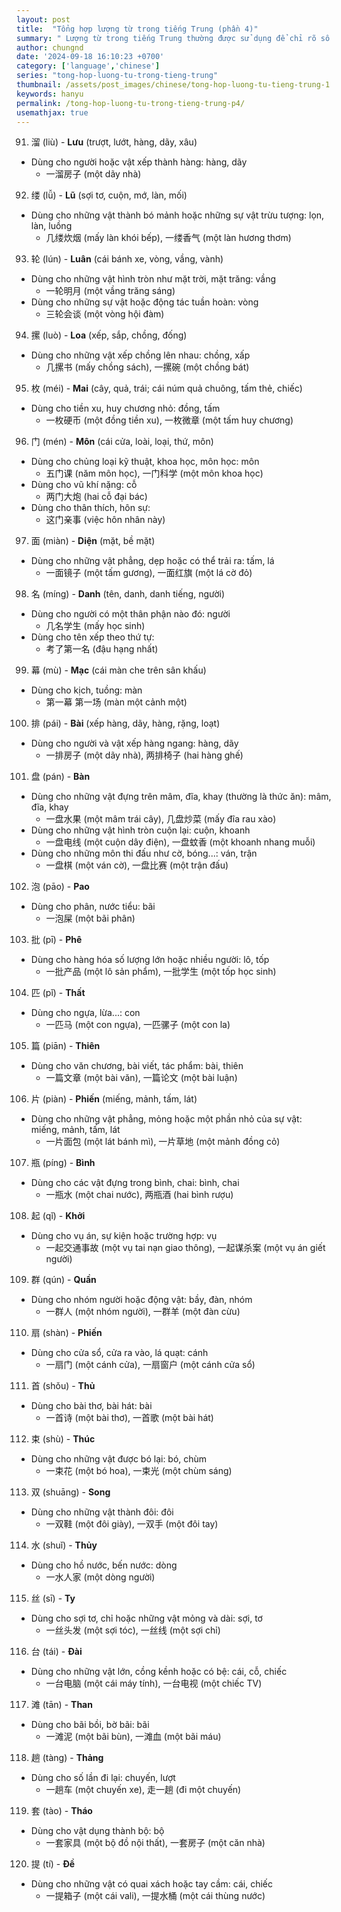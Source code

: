 ```yaml
---
layout: post
title:  "Tổng hợp lượng từ trong tiếng Trung (phần 4)"
summary: " Lượng từ trong tiếng Trung thường được sử dụng để chỉ rõ số lượng hoặc mức độ của một đối tượng nào đó trong câu"
author: chungnd
date: '2024-09-18 16:10:23 +0700'
category: ['language','chinese']
series: "tong-hop-luong-tu-trong-tieng-trung"
thumbnail: /assets/post_images/chinese/tong-hop-luong-tu-tieng-trung-1.webp
keywords: hanyu
permalink: /tong-hop-luong-tu-trong-tieng-trung-p4/
usemathjax: true
---
```


91. 溜 (liù) - **Lưu** (trượt, lướt, hàng, dãy, xâu)
* Dùng cho người hoặc vật xếp thành hàng: hàng, dãy
    - 一溜房子 (một dãy nhà)

92. 缕 (lǚ) - **Lũ** (sợi tơ, cuộn, mớ, làn, mối)
* Dùng cho những vật thành bó mảnh hoặc những sự vật trừu tượng: lọn, làn, luồng
    - 几缕炊烟 (mấy làn khói bếp), 一缕香气 (một làn hương thơm)

93. 轮 (lún) - **Luân** (cái bánh xe, vòng, vầng, vành)
* Dùng cho những vật hình tròn như mặt trời, mặt trăng: vầng
    - 一轮明月 (một vầng trăng sáng)
* Dùng cho những sự vật hoặc động tác tuần hoàn: vòng
    - 三轮会谈 (một vòng hội đàm)

94. 摞 (luò) - **Loa** (xếp, sắp, chồng, đống)
* Dùng cho những vật xếp chồng lên nhau: chồng, xấp
    - 几摞书 (mấy chồng sách), 一摞碗 (một chồng bát)

95. 枚 (méi) - **Mai** (cây, quả, trái; cái núm quả chuông, tấm thẻ, chiếc)
* Dùng cho tiền xu, huy chương nhỏ: đồng, tấm
    - 一枚硬币 (một đồng tiền xu), 一枚微章 (một tấm huy chương)

96. 门 (mén) - **Môn** (cái cửa, loài, loại, thứ, môn)
* Dùng cho chủng loại kỹ thuật, khoa học, môn học: môn
    - 五门课 (năm môn học), 一门科学 (một môn khoa học)
* Dùng cho vũ khí nặng: cỗ
    - 两门大炮 (hai cỗ đại bác)
* Dùng cho thân thích, hôn sự:
    - 这门亲事 (việc hôn nhân này)

97. 面 (miàn) - **Diện** (mặt, bề mặt)
* Dùng cho những vật phẳng, dẹp hoặc có thể trải ra: tấm, lá
    - 一面镜子 (một tấm gương), 一面红旗 (một lá cờ đỏ)

98. 名 (míng) - **Danh** (tên, danh, danh tiếng, người)
* Dùng cho người có một thân phận nào đó: người
    - 几名学生 (mấy học sinh)
* Dùng cho tên xếp theo thứ tự:
    - 考了第一名 (đậu hạng nhất)

99. 幕 (mù) - **Mạc** (cái màn che trên sân khấu)
* Dùng cho kịch, tuồng: màn
    - 第一幕 第一场 (màn một cảnh một)

100. 排 (pái) - **Bài** (xếp hàng, dãy, hàng, rặng, loạt)
* Dùng cho người và vật xếp hàng ngang: hàng, dãy
    - 一排房子 (một dãy nhà), 两排椅子 (hai hàng ghế)

101. 盘 (pán) - **Bàn**
* Dùng cho những vật đựng trên mâm, đĩa, khay (thường là thức ăn): mâm, đĩa, khay
    - 一盘水果 (một mâm trái cây), 几盘炒菜 (mấy đĩa rau xào)
* Dùng cho những vật hình tròn cuộn lại: cuộn, khoanh
    - 一盘电线 (một cuộn dây điện), 一盘蚊香 (một khoanh nhang muỗi)
* Dùng cho những môn thi đấu như cờ, bóng...: ván, trận
    - 一盘棋 (một ván cờ), 一盘比赛 (một trận đấu)

102. 泡 (pāo) - **Pao**
* Dùng cho phân, nước tiểu: bãi
    - 一泡屎 (một bãi phân)

103. 批 (pī) - **Phê**
* Dùng cho hàng hóa số lượng lớn hoặc nhiều người: lô, tốp
    - 一批产品 (một lô sản phẩm), 一批学生 (một tốp học sinh)

104. 匹 (pǐ) - **Thất**
* Dùng cho ngựa, lừa...: con
    - 一匹马 (một con ngựa), 一匹骡子 (một con la)

105. 篇 (piān) - **Thiên**
* Dùng cho văn chương, bài viết, tác phẩm: bài, thiên
    - 一篇文章 (một bài văn), 一篇论文 (một bài luận)

106. 片 (piàn) - **Phiến** (miếng, mảnh, tấm, lát)
* Dùng cho những vật phẳng, mỏng hoặc một phần nhỏ của sự vật: miếng, mảnh, tấm, lát
    - 一片面包 (một lát bánh mì), 一片草地 (một mảnh đồng cỏ)

107. 瓶 (píng) - **Bình**
* Dùng cho các vật đựng trong bình, chai: bình, chai
    - 一瓶水 (một chai nước), 两瓶酒 (hai bình rượu)

108. 起 (qǐ) - **Khởi**
* Dùng cho vụ án, sự kiện hoặc trường hợp: vụ
    - 一起交通事故 (một vụ tai nạn giao thông), 一起谋杀案 (một vụ án giết người)

109. 群 (qún) - **Quần**
* Dùng cho nhóm người hoặc động vật: bầy, đàn, nhóm
    - 一群人 (một nhóm người), 一群羊 (một đàn cừu)

110. 扇 (shàn) - **Phiến**
* Dùng cho cửa sổ, cửa ra vào, lá quạt: cánh
    - 一扇门 (một cánh cửa), 一扇窗户 (một cánh cửa sổ)

111. 首 (shǒu) - **Thủ**
* Dùng cho bài thơ, bài hát: bài
    - 一首诗 (một bài thơ), 一首歌 (một bài hát)

112. 束 (shù) - **Thúc**
* Dùng cho những vật được bó lại: bó, chùm
    - 一束花 (một bó hoa), 一束光 (một chùm sáng)

113. 双 (shuāng) - **Song**
* Dùng cho những vật thành đôi: đôi
    - 一双鞋 (một đôi giày), 一双手 (một đôi tay)

114. 水 (shuǐ) - **Thủy**
* Dùng cho hồ nước, bến nước: dòng
    - 一水人家 (một dòng người)

115. 丝 (sī) - **Ty**
* Dùng cho sợi tơ, chỉ hoặc những vật mỏng và dài: sợi, tơ
    - 一丝头发 (một sợi tóc), 一丝线 (một sợi chỉ)

116. 台 (tái) - **Đài**
* Dùng cho những vật lớn, cồng kềnh hoặc có bệ: cái, cỗ, chiếc
    - 一台电脑 (một cái máy tính), 一台电视 (một chiếc TV)

117. 滩 (tān) - **Than**
* Dùng cho bãi bồi, bờ bãi: bãi
    - 一滩泥 (một bãi bùn), 一滩血 (một bãi máu)

118. 趟 (tàng) - **Thảng**
* Dùng cho số lần đi lại: chuyến, lượt
    - 一趟车 (một chuyến xe), 走一趟 (đi một chuyến)

119. 套 (tào) - **Tháo**
* Dùng cho vật dụng thành bộ: bộ
    - 一套家具 (một bộ đồ nội thất), 一套房子 (một căn nhà)

120. 提 (tí) - **Đề**
* Dùng cho những vật có quai xách hoặc tay cầm: cái, chiếc
    - 一提箱子 (một cái vali), 一提水桶 (một cái thùng nước)
